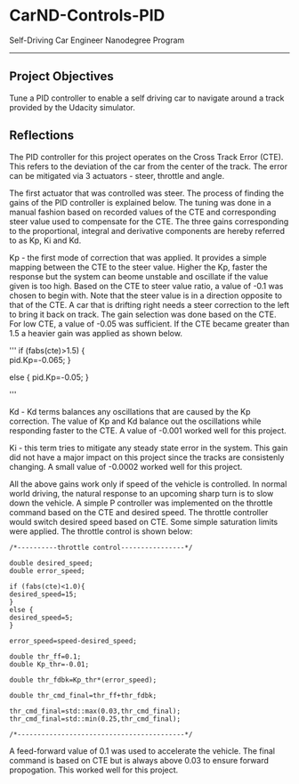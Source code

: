 # CarND-Controls-PID
Self-Driving Car Engineer Nanodegree Program

---

## Project Objectives

Tune a PID controller to enable a self driving car to navigate around a track provided by the Udacity simulator.


## Reflections

The PID controller for this project operates on the Cross Track Error (CTE). This refers to the deviation of the car from the center of the track. The error can be mitigated via 3 actuators - steer, throttle and angle. 

The first actuator that was controlled was steer. The process of finding the gains of the PID controller is explained below. The tuning was done in a manual fashion based on recorded values of the CTE and corresponding steer value used to compensate for the CTE. The three gains corresponding to the proportional, integral and derivative components are hereby referred to as Kp, Ki and Kd. 

Kp - the first mode of correction that was applied. It provides a simple mapping between the CTE to the steer value. Higher the Kp, faster the response but the system can beome unstable and oscillate if the value given is too high. Based on the CTE to steer value ratio, a value of -0.1 was chosen to begin with. Note that the steer value is in a direction opposite to that of the CTE. A car that is drifting right needs a steer correction to the left to bring it back on track. The gain selection was done based on the CTE. For low CTE, a value of -0.05 was sufficient. If the CTE became greater than 1.5 a heavier gain was applied as shown below. 

'''
if (fabs(cte)>1.5) {		  
pid.Kp=-0.065;
}

else {
pid.Kp=-0.05;
}

'''

Kd - Kd terms balances any oscillations that are caused by the Kp correction. The value of Kp and Kd balance out the oscillations while responding faster to the CTE. A value of -0.001 worked well for this project.

Ki - this term tries to mitigate any steady state error in the system. This gain did not have a major impact on this project since the tracks are consistenly changing. A small value of -0.0002 worked well for this project. 

All the above gains work only if speed of the vehicle is controlled. In normal world driving, the natural response to an upcoming sharp turn is to slow down the vehicle. A simple P controller was implemented on the throttle command based on the CTE and desired speed. The throttle controller would switch desired speed based on CTE. Some simple saturation limits were applied. The throttle control is shown below:

```
/*----------throttle control----------------*/
		  
double desired_speed;
double error_speed;

if (fabs(cte)<1.0){
desired_speed=15;
}
else {
desired_speed=5;
}

error_speed=speed-desired_speed;

double thr_ff=0.1;		  
double Kp_thr=-0.01;

double thr_fdbk=Kp_thr*(error_speed);

double thr_cmd_final=thr_ff+thr_fdbk;

thr_cmd_final=std::max(0.03,thr_cmd_final);
thr_cmd_final=std::min(0.25,thr_cmd_final);

/*------------------------------------------*/

```
A feed-forward value of 0.1 was used to accelerate the vehicle. The final command is based on CTE but is always above 0.03 to ensure forward propogation. This worked well for this project.

